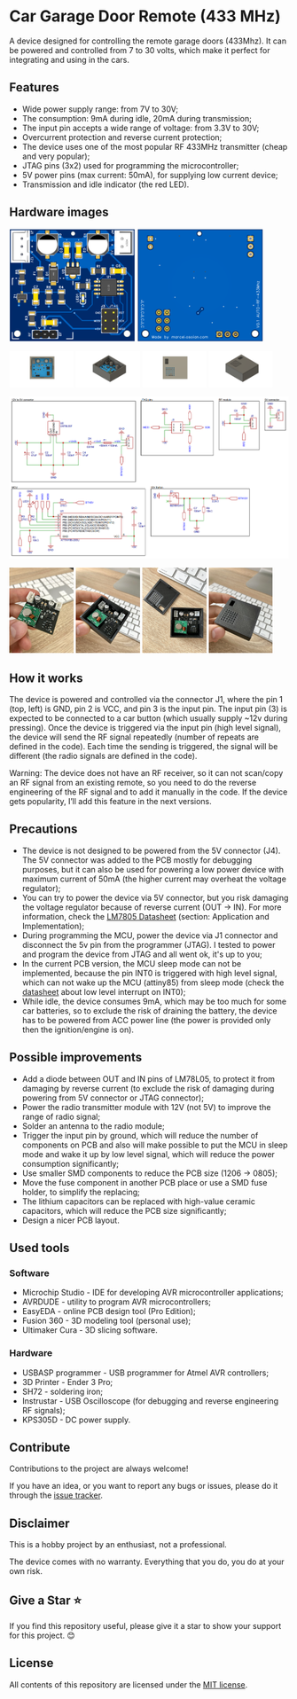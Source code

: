 # Car Garage Door Remote (433 MHz)

A device designed for controlling the remote garage doors (433Mhz). It can be powered and controlled from 7 to 30 volts, which make it perfect for integrating and using in the cars.

## Features

* Wide power supply range: from 7V to 30V;
* The consumption: 9mA during idle, 20mA during transmission;
* The input pin accepts a wide range of voltage: from 3.3V to 30V;
* Overcurrent protection and reverse current protection;
* The device uses one of the most popular RF 433MHz transmitter (cheap and very popular);
* JTAG pins (3x2) used for programming the microcontroller;
* 5V power pins (max current: 50mA), for supplying low current device;
* Transmission and idle indicator (the red LED).

## Hardware images

<img src="https://github.com/OsoianMarcel/attiny-car-rf-remote/blob/main/hdw/images/pcb-preview-top.png?raw=true" width="45%"></img> <img src="https://github.com/OsoianMarcel/attiny-car-rf-remote/blob/main/hdw/images/pcb-preview-bottom.png?raw=true" width="45%"></img> 

<img src="https://github.com/OsoianMarcel/attiny-car-rf-remote/blob/main/hdw/images/pcb-case-open-top.png?raw=true" width="23%"></img> <img src="https://github.com/OsoianMarcel/attiny-car-rf-remote/blob/main/hdw/images/pcb-case-open-angle.png?raw=true" width="23%"></img> <img src="https://github.com/OsoianMarcel/attiny-car-rf-remote/blob/main/hdw/images/pcb-case-closed-top.png?raw=true" width="23%"></img> <img src="https://github.com/OsoianMarcel/attiny-car-rf-remote/blob/main/hdw/images/pcb-case-closed-angle.png?raw=true" width="23%"></img> 

![PCB schematic V0.1](https://github.com/OsoianMarcel/attiny-car-rf-remote/blob/main/hdw/pcb/schematic-v0.1.png?raw=true)

<img src="https://github.com/OsoianMarcel/attiny-car-rf-remote/blob/main/hdw/photos/assembled-pcb.webp?raw=true" width="23%"></img> <img src="https://github.com/OsoianMarcel/attiny-car-rf-remote/blob/main/hdw/photos/enclosure-open.webp?raw=true" width="23%"></img> <img src="https://github.com/OsoianMarcel/attiny-car-rf-remote/blob/main/hdw/photos/enclosure-and-lead.webp?raw=true" width="23%"></img> <img src="https://github.com/OsoianMarcel/attiny-car-rf-remote/blob/main/hdw/photos/enclosure-closed.webp?raw=true" width="23%"></img> 

## How it works 

The device is powered and controlled via the connector J1, where the pin 1 (top, left) is GND, pin 2 is VCC, and pin 3 is the input pin. The input pin (3) is expected to be connected to a car button (which usually supply ~12v during pressing). Once the device is triggered via the input pin (high level signal), the device will send the RF signal repeatedly (number of repeats are defined in the code). Each time the sending is triggered, the signal will be different (the radio signals are defined in the code).

Warning: The device does not have an RF receiver, so it can not scan/copy an RF signal from an existing remote, so you need to do the reverse engineering of the RF signal and to add it manually in the code. If the device gets popularity, I’ll add this feature in the next versions.

## Precautions 

* The device is not designed to be powered from the 5V connector (J4). The 5V connector was added to the PCB mostly for debugging purposes, but it can also be used for powering a low power device with maximum current of 50mA (the higher current may overheat the voltage regulator);
* You can try to power the device via 5V connector, but you risk damaging the voltage regulator because of reverse current (OUT → IN). For more information, check the [LM7805 Datasheet](https://www.ti.com/lit/ds/symlink/lm7800.pdf) (section: Application and Implementation);
* During programming the MCU, power the device via J1 connector and disconnect the 5v pin from the programmer (JTAG). I tested to power and program the device from JTAG and all went ok, it's up to you;
* In the current PCB version, the MCU sleep mode can not be implemented, because the pin INT0 is triggered with high level signal, which can not wake up the MCU (attiny85) from sleep mode (check the [datasheet](https://ww1.microchip.com/downloads/en/DeviceDoc/Atmel-2586-AVR-8-bit-Microcontroller-ATtiny25-ATtiny45-ATtiny85_Datasheet.pdf) about low level interrupt on INT0); 
* While idle, the device consumes 9mA, which may be too much for some car batteries, so to exclude the risk of draining the battery, the device has to be powered from ACC power line (the power is provided only then the ignition/engine is on).

## Possible improvements

* Add a diode between OUT and IN pins of LM78L05, to protect it from damaging by reverse current (to exclude the risk of damaging during powering from 5V connector or JTAG connector);
* Power the radio transmitter module with 12V (not 5V) to improve the range of radio signal;
* Solder an antenna to the radio module;
* Trigger the input pin by ground, which will reduce the number of components on PCB and also will make possible to put the MCU in sleep mode and wake it up by low level signal, which will reduce the power consumption significantly;
* Use smaller SMD components to reduce the PCB size (1206 → 0805);
* Move the fuse component in another PCB place or use a SMD fuse holder, to simplify the replacing;
* The lithium capacitors can be replaced with high-value ceramic capacitors, which will reduce the PCB size significantly;
* Design a nicer PCB layout.

## Used tools

### Software

* Microchip Studio - IDE for developing AVR microcontroller applications;
* AVRDUDE - utility to program AVR microcontrollers;
* EasyEDA - online PCB design tool (Pro Edition);
* Fusion 360 - 3D modeling tool (personal use);
* Ultimaker Cura - 3D slicing software.

### Hardware

* USBASP programmer - USB programmer for Atmel AVR controllers;
* 3D Printer - Ender 3 Pro;
* SH72 - soldering iron;
* Instrustar - USB Oscilloscope (for debugging and reverse engineering RF signals);
* KPS305D - DC power supply.

## Contribute

Contributions to the project are always welcome!

If you have an idea, or you want to report any bugs or issues, please do it through the [issue tracker].

## Disclaimer

This is a hobby project by an enthusiast, not a professional.

The device comes with no warranty. Everything that you do, you do at your own risk.

## Give a Star ⭐

If you find this repository useful, please give it a star to show your support for this project. 😊

## License

All contents of this repository are licensed under the [MIT license].

[issue tracker]: https://github.com/OsoianMarcel/attiny-car-rf-remote/issues
[Git repository]: https://github.com/OsoianMarcel/attiny-car-rf-remote
[MIT license]: https://github.com/OsoianMarcel/attiny-car-rf-remote/blob/main/LICENSE
